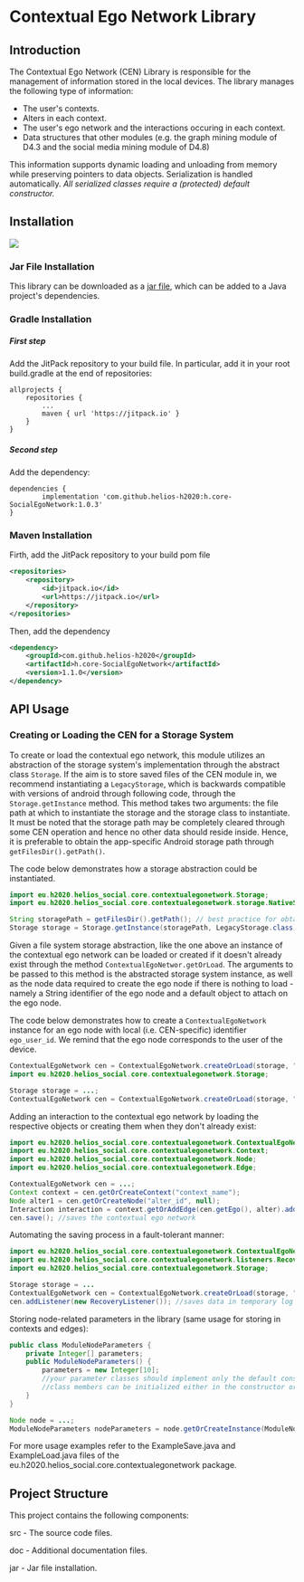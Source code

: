 # Contextual Ego Network Library

## Introduction
The Contextual Ego Network (CEN) Library is responsible for the management of information stored in the local devices. The library manages the following type of information:
- The user's contexts.
- Alters in each context.
- The user's ego network and the interactions occuring in each context.
- Data structures that other modules (e.g. the graph mining module of D4.3 and the social media mining module of D4.8)

This information supports dynamic loading and unloading from memory while preserving pointers to data objects. Serialization is handled automatically. *All serialized classes require a (protected) default constructor.*

## Installation
[![](https://jitpack.io/v/helios-h2020/h.core-SocialEgoNetwork.svg)](https://jitpack.io/#helios-h2020/h.core-SocialEgoNetwork)

### Jar File Installation
This library can be downloaded as a [jar file](https://github.com/helios-h2020/h.core-SocialEgoNetwork/blob/master/jar/h.core-SocialEgoNetwork%201.0.3.jar), which can be added to a
Java project's dependencies.

### Gradle Installation
##### First step
Add the JitPack repository to your build file. In particular, add it in your root build.gradle at the end of repositories:

```
allprojects {
    repositories {
        ...
        maven { url 'https://jitpack.io' }
    }
}
```

##### Second step
Add the dependency:

```
dependencies {
        implementation 'com.github.helios-h2020:h.core-SocialEgoNetwork:1.0.3'
}
```

### Maven Installation
Firth, add the JitPack repository to your build pom file

```xml
<repositories>
	<repository>
	    <id>jitpack.io</id>
	    <url>https://jitpack.io</url>
	</repository>
</repositories>
```

Then, add the dependency

```xml
<dependency>
    <groupId>com.github.helios-h2020</groupId>
    <artifactId>h.core-SocialEgoNetwork</artifactId>
    <version>1.1.0</version>
</dependency>
```

## API Usage

### Creating or Loading the CEN for a Storage System
To create or load the contextual ego network, this module utilizes an abstraction of the
storage system's implementation through the abstract class `Storage`. If the aim is to
store saved files of the CEN module in, we recommend instantiating a `LegacyStorage`,
which is backwards compatible with versions of android through following code, through
the `Storage.getInstance` method. This method takes two arguments: the file path at 
which to instantiate the storage and the storage class to instantiate. It must be noted
that the storage path may be completely cleared through some CEN operation and hence
no other data should reside inside. Hence, it is preferable to obtain the
app-specific Android storage path through `getFilesDir().getPath()`. 

The code below demonstrates how a storage abstraction could be instantiated.


```java
import eu.h2020.helios_social.core.contextualegonetwork.Storage;
import eu.h2020.helios_social.core.contextualegonetwork.storage.NativeStorage;

String storagePath = getFilesDir().getPath(); // best practice for obtaining the android storage path
Storage storage = Storage.getInstance(storagePath, LegacyStorage.class);
```

Given a file system storage abstraction, like the one above an instance of the 
contextual ego network can be loaded or created if it doesn't already exist through 
the method `ContextualEgoNetwor.getOrLoad`. The arguments to be passed to this method is
the abstracted storage system instance, as well as the node data required to create the
ego node if there is nothing to load - namely a String identifier of the ego node and a default
object to attach on the ego node.

The code below demonstrates how to create a `ContextualEgoNetwork` instance for an ego
node with local (i.e. CEN-specific) identifier `ego_user_id`. We remind that the ego node
corresponds to the user of the device. 

```java
ContextualEgoNetwork cen = ContextualEgoNetwork.createOrLoad(storage, "ego_user_id", null);
import eu.h2020.helios_social.core.contextualegonetwork.Storage;

Storage storage = ...;
ContextualEgoNetwork cen = ContextualEgoNetwork.createOrLoad(storage, "ego_user_id", null);
```


Adding an interaction to the contextual ego network by loading the respective objects or creating them when they don't already exist:

```java
import eu.h2020.helios_social.core.contextualegonetwork.ContextualEgoNetwork;
import eu.h2020.helios_social.core.contextualegonetwork.Context;
import eu.h2020.helios_social.core.contextualegonetwork.Node;
import eu.h2020.helios_social.core.contextualegonetwork.Edge;

ContextualEgoNetwork cen = ...;
Context context = cen.getOrCreateContext("context_name");
Node alter1 = cen.getOrCreateNode("alter_id", null);
Interaction interaction = context.getOrAddEdge(cen.getEgo(), alter).addDetectedInteraction("interaction_type");
cen.save(); //saves the contextual ego network
```

Automating the saving process in a fault-tolerant manner:

```java
import eu.h2020.helios_social.core.contextualegonetwork.ContextualEgoNetwork;
import eu.h2020.helios_social.core.contextualegonetwork.listeners.RecoveryListener;
import eu.h2020.helios_social.core.contextualegonetwork.Storage;

Storage storage = ...
ContextualEgoNetwork cen = ContextualEgoNetwork.createOrLoad(storage, "ego_user_id", null);
cen.addListener(new RecoveryListener()); //saves data in temporary log files that are resistant to device errors
```


Storing node-related parameters in the library (same usage for storing in contexts and edges):

```java
public class ModuleNodeParameters {
	private Integer[] parameters;
	public ModuleNodeParameters() {
		parameters = new Integer[10];
		//your parameter classes should implement only the default constructor (this enables the constructor-as-default-value) logic
		//class members can be initialized either in the constructor or when first needed
	}
}

Node node = ...;
ModuleNodeParameters nodeParameters = node.getOrCreateInstance(ModuleNodeParameters.class); //calls the default constructor
```

For more usage examples refer to the ExampleSave.java and ExampleLoad.java files of the eu.h2020.helios_social.core.contextualegonetwork package.

## Project Structure
This project contains the following components:

src - The source code files.

doc - Additional documentation files.

jar - Jar file installation.